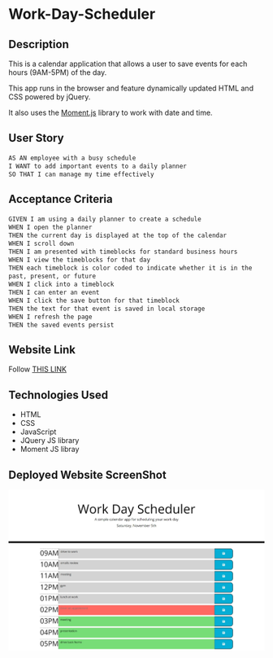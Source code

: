 # Work-Day-Scheduler

## Description

This is a calendar application that allows a user to save events for each hours (9AM-5PM) of the day. 

This app runs in the browser and feature dynamically updated HTML and CSS powered by jQuery.

It also uses the [Moment.js](https://momentjs.com/) library to work with date and time. 

## User Story
```
AS AN employee with a busy schedule
I WANT to add important events to a daily planner
SO THAT I can manage my time effectively
```

## Acceptance Criteria
```
GIVEN I am using a daily planner to create a schedule
WHEN I open the planner
THEN the current day is displayed at the top of the calendar
WHEN I scroll down
THEN I am presented with timeblocks for standard business hours
WHEN I view the timeblocks for that day
THEN each timeblock is color coded to indicate whether it is in the past, present, or future
WHEN I click into a timeblock
THEN I can enter an event
WHEN I click the save button for that timeblock
THEN the text for that event is saved in local storage
WHEN I refresh the page
THEN the saved events persist
```

## Website Link

Follow [THIS LINK](https://z20axa.github.io/Work-Day-Scheduler/)

## Technologies Used

- HTML
- CSS
- JavaScript
- JQuery JS library
- Moment JS libray

## Deployed Website ScreenShot

![WebSite SreenShot](Web_capture_5-11-2022_144314_.jpeg "WebSite ScreenShot")
